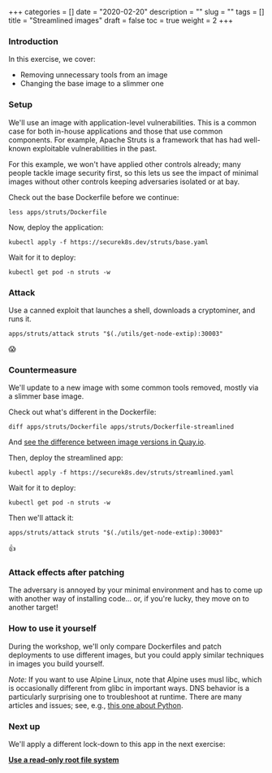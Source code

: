 +++
categories = []
date = "2020-02-20"
description = ""
slug = ""
tags = []
title = "Streamlined images"
draft = false
toc = true
weight = 2
+++

### Introduction
In this exercise, we cover:

 - Removing unnecessary tools from an image
 - Changing the base image to a slimmer one

### Setup
We'll use an image with application-level vulnerabilities.
This is a common case for both in-house applications and those
that use common components. For example, Apache Struts is a
framework that has had well-known exploitable vulnerabilities
in the past.

For this example, we won't have applied other controls already;
many people tackle image security first, so this lets us see the
impact of minimal images without other controls keeping
adversaries isolated or at bay.

Check out the base Dockerfile before we continue:

```
less apps/struts/Dockerfile
```

Now, deploy the application:

```
kubectl apply -f https://securek8s.dev/struts/base.yaml
```

Wait for it to deploy:

```
kubectl get pod -n struts -w
```

### Attack
Use a canned exploit that launches a shell, downloads a cryptominer,
and runs it.

```
apps/struts/attack struts "$(./utils/get-node-extip):30003"
```

😱

### Countermeasure
We'll update to a new image with some common tools removed, mostly via a slimmer base image.

Check out what's different in the Dockerfile:

```
diff apps/struts/Dockerfile apps/struts/Dockerfile-streamlined
```

And [see the difference between image versions in Quay.io](https://quay.io/repository/connorg/struts?tab=tags).

Then, deploy the streamlined app:

```
kubectl apply -f https://securek8s.dev/struts/streamlined.yaml
```

Wait for it to deploy:

```
kubectl get pod -n struts -w
```

Then we'll attack it:

```
apps/struts/attack struts "$(./utils/get-node-extip):30003"
```

👍

### Attack effects after patching
The adversary is annoyed by your minimal environment and has to
come up with another way of installing code... or, if you're lucky,
they move on to another target!

### How to use it yourself
During the workshop, we'll only compare Dockerfiles and
patch deployments to use different images, but you could
apply similar techniques in images you build yourself.

_Note:_ If you want to use Alpine Linux, note that Alpine uses
musl libc, which is occasionally different from glibc in
important ways. DNS behavior is a particularly surprising one
to troubleshoot at runtime. There are many articles and issues;
see, e.g., [this one about Python](https://pythonspeed.com/articles/alpine-docker-python/).

### Next up
We'll apply a different lock-down to this app in the next exercise:

[**Use a read-only root file system**](../10-ro-fs)
